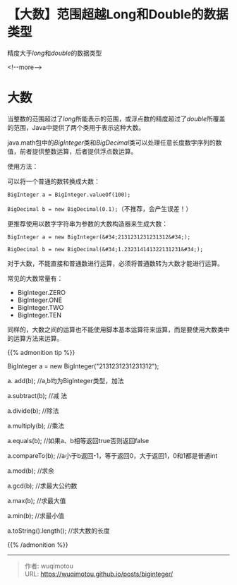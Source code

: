 # 【大数】范围超越Long和Double的数据类型


 精度大于*long*和*double*的数据类型

&lt;!--more--&gt;

# 大数

当整数的范围超过了*long*所能表示的范围，或浮点数的精度超过了*double*所覆盖的范围，Java中提供了两个类用于表示这种大数。

java.math包中的*BigInteger*类和*BigDecimal*类可以处理任意长度数字序列的数值，前者提供整数运算，后者提供浮点数运算。

使用方法：

可以将一个普通的数转换成大数：

`BigInteger a = BigInteger.valueOf(100);`

`BigDecimal b = new BigDecimal(0.1);`（不推荐，会产生误差！）

更推荐使用以数字字符串为参数的大数构造器来生成大数：

`BigInteger a = new BigInteger(&#34;2131231231231312&#34;);`

`BigDecimal b = new BigDecimal(&#34;1.232314141322131231&#34;);`

对于大数，不能直接和普通数进行运算，必须将普通数转为大数才能进行运算。

常见的大数常量有：

- BigInteger.ZERO
- BigInteger.ONE
- BigInteger.TWO
- BigInteger.TEN

同样的，大数之间的运算也不能使用脚本基本运算符来运算，而是要使用大数类中的运算方法来运算。

{{% admonition tip %}}

 BigInteger a = new BigInteger(&#34;2131231231231312&#34;);

 a. add(b);    //a,b均为BigInteger类型，加法

 a.subtract(b);   //减 法

 a.divide(b);  //除法

 a.multiply(b);    //乘法



 a.equals(b);  //如果a、b相等返回true否则返回false

 a.compareTo(b);  //a小于b返回-1，等于返回0，大于返回1，0和1都是普通int



 a.mod(b);  //求余

 a.gcd(b);  //求最大公约数

 a.max(b);  //求最大值

 a.min(b);  //求最小值

 a.toString().length();  //求大数的长度



{{% /admonition %}}


---

> 作者: wuqimotou  
> URL: https://wuqimotou.github.io/posts/biginteger/  

